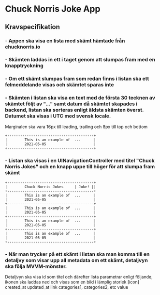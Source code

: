 #  Chuck Norris Joke App

## Kravspecifikation

### - Appen ska visa en lista med skämt hämtade från chucknorris.io

### - Skämten laddas in ett i taget genom att slumpas fram med en knapptryckning

### - Om ett skämt slumpas fram som redan finns i listan ska ett felmeddelande visas och skämtet sparas inte

### - Skämten i listan ska visa en text med de första 30 tecknen av skämtet följt av "..." samt datum då skämtet skapades i backend, listan ska sorteras enligt äldsta skämten överst. Datumet ska visas i UTC med svensk locale.

Marginalen ska vara 16px till leading, trailing och 8px till top och bottom

    +----------------------------------------+
    |        This is an example of  ...      |
    |        2021-05-05                      |
    +----------------------------------------+

### - Listan ska visas i en UINavigationController med titel "Chuck Norris Jokes" och en knapp uppe till höger för att slumpa fram skämt

    +----------------------------------------+
    |        Chuck Norris Jokes     | Joke! ||
    +----------------------------------------+
    |        This is an example of  ...      |
    |        2021-05-05                      |
    +----------------------------------------+
    |        This is an example of  ...      |
    |        2021-05-05                      |
    +----------------------------------------+
    |        This is an example of  ...      |
    |        2021-05-05                      |
    +----------------------------------------+
    |        This is an example of  ...      |
    |        2021-05-05                      |
    +----------------------------------------+

### - När man trycker på ett skämt i listan ska man komma till en detaljvy som visar upp all metadata om ett skämt, detaljvyn ska följa MVVM-mönster.

Detaljvyn ska visa id som titel och därefter lista parametrar enligt följande, ikonen ska laddas ned och visas som en bild i lämplig storlek 
[icon] created_at
updated_at 
link
categories1, categories2, etc
value
